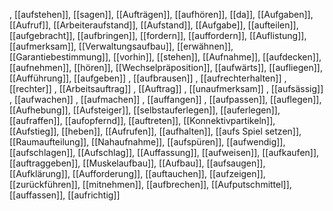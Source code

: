 , [[aufstehen]], [[sagen]], [[Aufträgen]], [[aufhören]], [[da]], [[Aufgaben]], [[Aufruf]], [[Arbeiteraufstand]], [[Aufstand]], [[Aufgabe]], [[aufteilen]], [[aufgebracht]], [[aufbringen]], [[fordern]], [[auffordern]], [[Auflistung]], [[aufmerksam]], [[Verwaltungsaufbau]], [[erwähnen]], [[Garantiebestimmung]], [[vorhin]], [[stehen]], [[Aufnahme]], [[aufdecken]], [[aufnehmen]], [[hören]], [[Wechselpräposition]], [[aufwärts]], [[aufliegen]], [[Aufführung]], [[aufgeben]]
, [[aufbrausen]]
, [[aufrechterhalten]]
, [[rechter]]
, [[Arbeitsauftrag]]
, [[Auftrag]]
, [[unaufmerksam]]
, [[aufsässig]]
, [[aufwachen]]
, [[aufmachen]]
, [[auffangen]]
, [[aufpassen]], [[auflegen]], [[Aufhebung]], [[Aufsteiger]], [[selbstauferlegen]], [[auferlegen]], [[aufraffen]], [[aufopfernd]], [[auftreten]], [[Konnektivpartikeln]], [[Aufstieg]], [[heben]], [[Aufrufen]], [[aufhalten]], [[aufs Spiel setzen]], [[Raumaufteilung]], [[Nahaufnahme]], [[aufspüren]], [[aufwendig]], [[aufschlagen]], [[Aufschlag]], [[Auffassung]], [[aufweisen]], [[aufkaufen]], [[auftraggeben]], [[Muskelaufbau]], [[Aufbau]], [[aufsaugen]], [[Aufklärung]], [[Aufforderung]], [[auftauchen]], [[aufzeigen]], [[zurückführen]], [[mitnehmen]], [[aufbrechen]], [[Aufputschmittel]], [[auffassen]], [[aufrichtig]]